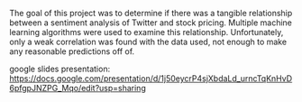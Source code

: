 The goal of this project was to determine if there was a tangible relationship between a sentiment analysis of Twitter and stock pricing. Multiple machine learning algorithms were used to examine this relationship. Unfortunately, only a weak correlation was found with the data used, not enough to make any reasonable predictions off of.



google slides presentation: https://docs.google.com/presentation/d/1j50eycrP4sjXbdaLd_urncTqKnHvD6pfgpJNZPG_Mqo/edit?usp=sharing
